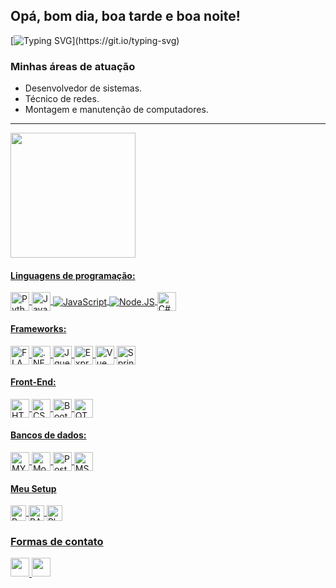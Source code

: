 ## Opá, bom dia, boa tarde e boa noite!
[![Typing SVG](https://readme-typing-svg.herokuapp.com/?lines=Sou+Iago+Barbosa.;Desenvolvedor+FullStack+Jr.;)](https://git.io/typing-svg)
### Minhas áreas de atuação
* Desenvolvedor de sistemas.
* Técnico de redes.
* Montagem e manutenção de computadores.
--------------------------------------------------------------
<div>
  <a href="https://github.com/iago-barbosa19">
  <img height="200cm" src="https://github-readme-stats.vercel.app/api/top-langs/?username=iago-barbosa19&layout=compact&theme=tokyonight&custom_title=Linguagens%20mais%20usadas.">
 </div>

<h4>Linguagens de programação:</h4>
<div style="display: inline">
  <img align="center" title="Python" height="30cm" src="https://img.shields.io/badge/Python-3776AB?style=for-the-badge&logo=python&logoColor=white">
  <img align="center" title="Java" height="30cm" src="https://img.shields.io/badge/Java-ED8B00?style=for-the-badge&logo=openjdk&logoColor=white">
  <img align="center" title="JavaScript" heigh="30cm" src="https://img.shields.io/badge/JavaScript-323330?style=for-the-badge&logo=javascript&logoColor=F7DF1E">
  <img align="center" title="Node.JS" heigh="30cm" src="https://img.shields.io/badge/Node.js-339933?style=for-the-badge&logo=nodedotjs&logoColor=white">
  <img align="center" title="C#" height="30cm" src="https://img.shields.io/badge/C%23-239120?style=for-the-badge&logo=c-sharp&logoColor=white">
</div>

<div style="inline">
  <h4>Frameworks:</h4>
  <img align="center" title="FLASK" height="30cm" src="https://img.shields.io/badge/Flask-000000?style=for-the-badge&logo=flask&logoColor=white">
  <img align="center" title=".NET" height="30cm" src="https://img.shields.io/badge/.NET-512BD4?style=for-the-badge&logo=dotnet&logoColor=white">
  <img align="center" title="Jquery" height="30cm" src="https://img.shields.io/badge/jQuery-0769AD?style=for-the-badge&logo=jquery&logoColor=white">
  <img align="center" title="Express" height="30cm" src="https://img.shields.io/badge/Express.js-000000?style=for-the-badge&logo=express&logoColor=white">
  <img align="center" title="Vue" height="30cm" src="https://img.shields.io/badge/Vue.js-35495E?style=for-the-badge&logo=vuedotjs&logoColor=4FC08D">
  <img align="center" title="SpringBoot" height="30cm" src="https://img.shields.io/badge/Spring_Boot-F2F4F9?style=for-the-badge&logo=spring-boot">
  
</div>

<div style="inline">
  <h4>Front-End:</h4>
  <img align="center" title="HTML" height="30cm" src="https://img.shields.io/badge/HTML5-E34F26?style=for-the-badge&logo=html5&logoColor=white">
  <img align="center" title="CSS" height="30cm" src="https://img.shields.io/badge/CSS3-1572B6?style=for-the-badge&logo=css3&logoColor=white">  
  <img align="center" title="Bootstrap" height="30cm" src="https://img.shields.io/badge/Bootstrap-563D7C?style=for-the-badge&logo=bootstrap&logoColor=white">
  <img align="center" title="QT" height="30cm" src="https://img.shields.io/badge/Qt-41CD52?style=for-the-badge&logo=qt&logoColor=white">
</div>

<div style="inline">
  <h4>Bancos de dados:</h4>
  <img align="center" title="MYSQL" height="30cm" src="https://img.shields.io/badge/MySQL-00000F?style=for-the-badge&logo=mysql&logoColor=white">    
  <img align="center" title="MongoDB" height="30cm" src="https://img.shields.io/badge/MongoDB-4EA94B?style=for-the-badge&logo=mongodb&logoColor=white">
  <img align="center" title="Postgres" height="30cm" src="https://img.shields.io/badge/PostgreSQL-316192?style=for-the-badge&logo=postgresql&logoColor=white">
  <img align="center" title="MSSQL" height="30cm" src="https://img.shields.io/badge/Microsoft%20SQL%20Server-CC2927?style=for-the-badge&logo=microsoft%20sql%20server&logoColor=white">
</div>

<div style="inline">
  <h4>Meu Setup</h4>
  <img align="center" title="Processador" height="25cm" src="https://img.shields.io/badge/AMD%20Ryzen_5_5600-ED1C24?style=for-the-badge&logo=amd&logoColor=white">
  <img align="center" title="RAM" height="25cm" src="https://img.shields.io/badge/RAM%2016GB_2666Mhz-35495E?style=for-the-badge">
  <img align="center" title="Placa de vídeo" height="25cm" src="https://img.shields.io/badge/NVIDIA-GTX1660_SUPER-76B900?style=for-the-badge&logo=nvidia&logoColor=white">
</div>
  <h3>Formas de contato</h3>
  <div>
    <a href="mailto:iagofbarbosa23@gmail.com">
      <img aling="center" height="30cm" src="https://img.shields.io/badge/Gmail-D14836?style=for-the-badge&logo=gmail&logoColor=white">
    </a>
    <a href="https://www.linkedin.com/in/iago-barbosa2612/">
      <img height="30cm" src="https://img.shields.io/badge/LinkedIn-0077B5?style=for-the-badge&logo=linkedin&logoColor=white">
    </a>
    
  </div>
